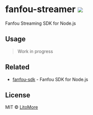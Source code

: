 # fanfou-streamer ![](https://img.shields.io/badge/status-WIP-brightgreen.svg)

Fanfou Streaming SDK for Node.js

## Usage

> Work in progress

## Related

- [fanfou-sdk](https://github.com/LitoMore/fanfou-sdk-node) - Fanfou SDK for Node.js

## License

MIT © [LitoMore](https://github.com/LitoMore)
